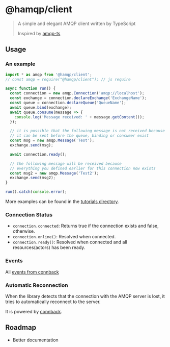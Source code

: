 # @hamqp/client

> A simple and elegant AMQP client written by TypeScript
>
> Inspired by [amqp-ts](https://www.npmjs.com/package/amqp-ts)

## Usage

### An example

```ts
import * as amqp from '@hamqp/client';
// const amqp = require("@hamqp/client"); // js require

async function run() {
  const connection = new amqp.Connection('amqp://localhost');
  const exchange = connection.declareExchange('ExchangeName');
  const queue = connection.declareQueue('QueueName');
  await queue.bind(exchange);
  await queue.consume(message => {
    console.log('Message received: ' + message.getContent());
  });

  // it is possible that the following message is not received because
  // it can be sent before the queue, binding or consumer exist
  const msg = new amqp.Message('Test');
  exchange.send(msg);

  await connection.ready();

  // the following message will be received because
  // everything you defined earlier for this connection now exists
  const msg2 = new amqp.Message('Test2');
  exchange.send(msg2);
}

run().catch(console.error);
```

More examples can be found in the
[tutorials directory](https://github.com/taoyuan/hamqp/tree/master/packages/client/tutorials).

### Connection Status

- `connection.connected`: Returns true if the connection exists and false, otherwise.
- `connection.online()`: Resolved when connected.
- `connection.ready()`: Resolved when connected and all resources(actors) has been ready.

### Events

All
[events from connback](https://github.com/taoyuan/connback/tree/master/packages/core#connbacktconstructorconnector-connectort-options-connbackoptions)

### Automatic Reconnection

When the library detects that the connection with the AMQP server is lost, it tries to automatically reconnect to the
server.

It is powered by [connback](https://github.com/taoyuan/connback).

## Roadmap

- Better documentation
